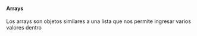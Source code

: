 #### Arrays
Los arrays son objetos similares a una lista que nos permite ingresar varios valores dentro